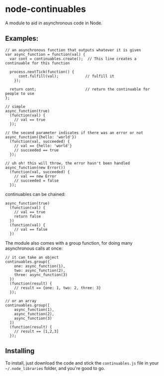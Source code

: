 node-continuables
================

A module to aid in asynchronous code in Node.

Examples:
--------

    // an asynchronous function that outputs whatever it is given
    var async_function = function(val) {
      var cont = continuables.create();  // This line creates a continuable for this function

      process.nextTick(function() {
          cont.fulfill(val);            // fulfill it
        });

      return cont;                      // return the continuable for people to use
    };

    // simple
    async_function(true)
      (function(val) {
        // val == true
      });

    // the second parameter indicates if there was an error or not
    async_function({hello: 'world'})
      (function(val, succeeded) {
        // val == {hello: 'world'}
        // succeeded == true
      });

    // uh oh! this will throw, the error hasn't been handled
    async_function(new Error())
      (function(val, succeeded) {
        // val == new Error
        // succeeded = false
      });

continuables can be chained:

    async_function(true)
      (function(val) {
        // val == true
        return false
      })
      (function(val) {
        // val == false
      })

The module also comes with a group function, for doing many asynchronous calls at once:
  
    // it can take an object
    continuables.group({
        one: async_function(1),
        two: async_function(2),
        three: async_function(3)
      })
      (function(result) {
        // result == {one: 1, two: 2, three: 3}
      });

    // or an array
    continuables.group([
        async_function(1),
        async_function(2),
        async_function(3)
      ])
      (function(result) {
        // result == [1,2,3]
      });

Installing
----------

To install, just download the code and stick the `continuables.js` file in your `~/.node_libraries` folder, and you're good to go.
